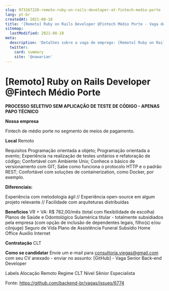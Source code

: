 ```yaml
---
slug: 973167220-remoto-ruby-on-rails-developer-at-fintech-medio-porte
lang: pt-br
createdAt: 2021-08-18
title: '[Remoto] Ruby on Rails Developer @Fintech Médio Porte - Vaga de Emprego'
sitemap:
  lastModified: 2021-08-18
meta:
  description: 'Detalhes sobre a vaga de emprego: [Remoto] Ruby on Rails Developer @Fintech Médio Porte'
  twitter:
    card: summary
    site: '@nawarian'
---
```


# [Remoto] Ruby on Rails Developer @Fintech Médio Porte

**PROCESSO SELETIVO SEM APLICAÇÃO DE TESTE DE CÓDIGO - APENAS PAPO TÉCNICO**

**Nossa empresa**

Fintech de médio porte no segmento de meios de pagamento.

**Local**
Remoto

Requisitos
Programação orientada a objeto;
Programação orientada a evento;
Experiência na realização de testes unitários e refatoração de código;
Confortável com Ambiente Unix;
Conhece o básico de versionamento com GIT;
Sabe como funciona o protocolo HTTP e o padrão REST;
Confortável com soluções de containerization, como Docker, por exemplo.

**Diferenciais:**

Experiência com metodologia ágil // Experiência open-source em algum projeto relevante // Facilidade com arquiteturas distribuídas



**Benefícios**
VR + VA: R$ 782,00/mês (total com flexibilidade de escolha)
Planos de Saúde e Odontológico Sulamérica titular - totalmente subsidiados pela empresa (com opção de inclusão de dependentes legais, filho(s) e/ou cônjuge)
Seguro de Vida
Plano de Assistência Funeral
Subsídio Home Office
Auxílio Internet

**Contratação**
CLT

**Como se candidatar**
Envie um e-mail para consultoria.viegas@gmail.com com seu CV anexado - enviar no assunto: [GitHub] - Vaga Senior Back-end Developer


Labels
Alocação
Remoto
Regime
CLT
Nível
Sênior
Especialista


Fonte: https://github.com/backend-br/vagas/issues/6774